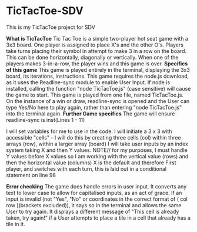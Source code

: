 # TicTacToe-SDV
This is my TicTacToe project for SDV

**What is TicTacToe**
Tic Tac Toe is a simple two-player hot seat game with a 3x3 board. 
One player is assigned to place X's and the other O's. 
Players take turns placing their symbol in attempt to make 3 in a row on the board. 
This can be done horizontally, diagonally or vertically. 
When one of the players makes 3-in-a-row, the player wins and this game is over. 
**Specifics of this game**
This game is played entirely in the terminal, displaying the 3x3 board, its iterations, instructions. 
This game requires the node.js download, as it uses the Readline-sync module to enable User Input. 
If node is installed, calling the function "node TicTacToe.js" (case sensitive) will cause the game to start. 
This game is played from one file, named TicTacToe.js. 
On the instance of a win or draw, readline-sync is opened and the User can type Yes/No here to play again, rather than entering "node TicTacToe.js" into the terminal again. 
**Further Game specifics**
The game will ensure readline-sync is inst(Lines 1 - 11)

I will set variables for me to use in the code. 
I will initiate a 3 x 3 with accessible "cells" - I will do this by creating three cells (col) within three arrays (row), within a larger array (board)
I will take user inputs by an index system taking X and then Y values. 
NOTE// for my purposes, I must handle Y values before X values so I am working with the vertical value (rows) and then the horizontal value (columns)
X is the default and therefore First player, and switches with each turn, this is laid out in a conditional statement on line 98

**Error checking**
The game does handle errors in user input. It converts any text to lower case to allow for capitalised inputs, as an act of grace. If an input is invalid (not "Yes", "No" or coordinates in the correct format of ( col row )(brackets excluded)), it says so in the terminal and allows the same User to try again. 
It displays a different message of "This cell is already taken, try again!" if a User attempts to place a tile in a cell that already has a tile in it. 

